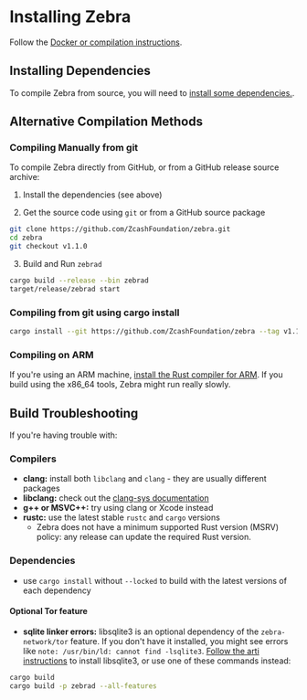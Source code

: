 # Installing Zebra

Follow the [Docker or compilation instructions](https://zebra.zfnd.org/index.html#getting-started).

## Installing Dependencies

To compile Zebra from source, you will need to [install some dependencies.](https://zebra.zfnd.org/index.html#building-zebra).


## Alternative Compilation Methods

### Compiling Manually from git

To compile Zebra directly from GitHub, or from a GitHub release source archive:

1. Install the dependencies (see above)

2. Get the source code using `git` or from a GitHub source package

```sh
git clone https://github.com/ZcashFoundation/zebra.git
cd zebra
git checkout v1.1.0
```

3. Build and Run `zebrad`

```sh
cargo build --release --bin zebrad
target/release/zebrad start
```

### Compiling from git using cargo install

```sh
cargo install --git https://github.com/ZcashFoundation/zebra --tag v1.1.0 zebrad
```

### Compiling on ARM

If you're using an ARM machine, [install the Rust compiler for
ARM](https://rust-lang.github.io/rustup/installation/other.html). If you build
using the x86_64 tools, Zebra might run really slowly.

## Build Troubleshooting

If you're having trouble with:

### Compilers

- **clang:** install both `libclang` and `clang` - they are usually different packages
- **libclang:** check out the [clang-sys documentation](https://github.com/KyleMayes/clang-sys#dependencies)
- **g++ or MSVC++:** try using clang or Xcode instead
- **rustc:** use the latest stable `rustc` and `cargo` versions
  - Zebra does not have a minimum supported Rust version (MSRV) policy: any release can update the required Rust version.

### Dependencies

- use `cargo install` without `--locked` to build with the latest versions of each dependency

#### Optional Tor feature

- **sqlite linker errors:** libsqlite3 is an optional dependency of the `zebra-network/tor` feature.
  If you don't have it installed, you might see errors like `note: /usr/bin/ld: cannot find -lsqlite3`.
  [Follow the arti instructions](https://gitlab.torproject.org/tpo/core/arti/-/blob/main/CONTRIBUTING.md#setting-up-your-development-environment)
  to install libsqlite3, or use one of these commands instead:

```sh
cargo build
cargo build -p zebrad --all-features
```


